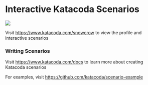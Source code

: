 # Interactive Katacoda Scenarios

[![](http://shields.katacoda.com/katacoda/snowcrow/count.svg)](https://www.katacoda.com/snowcrow "Get your profile on Katacoda.com")

Visit https://www.katacoda.com/snowcrow to view the profile and interactive scenarios

### Writing Scenarios
Visit https://www.katacoda.com/docs to learn more about creating Katacoda scenarios

For examples, visit https://github.com/katacoda/scenario-example
